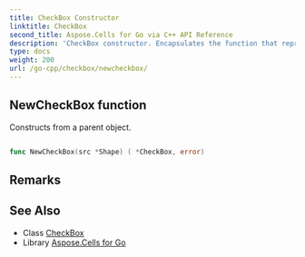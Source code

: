 ```yaml
---
title: CheckBox Constructor 
linktitle: CheckBox
second_title: Aspose.Cells for Go via C++ API Reference
description: 'CheckBox constructor. Encapsulates the function that represents newcheckbox in Go.'
type: docs
weight: 200
url: /go-cpp/checkbox/newcheckbox/
---
```


## NewCheckBox function

Constructs from a parent object.

```go

func NewCheckBox(src *Shape) ( *CheckBox, error)

```

## Remarks


## See Also

* Class [CheckBox](../)
* Library [Aspose.Cells for Go](../../)
